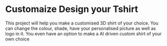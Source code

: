 # Customaize Design your Tshirt 
This project will help you make a customised 3D shirt of your choice.
You can change the colour, shade, have your personalised picture as well as logo in it. 
You even have an option to make a AI driven custom shirt of your own choice

